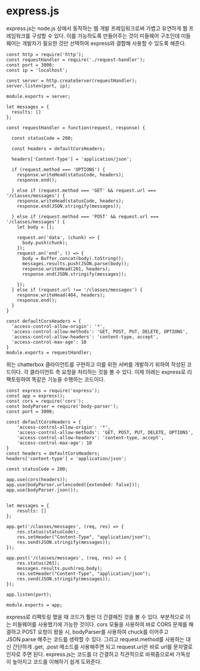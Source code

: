 # express.js

express.js는 node.js 상에서 동작하는 웹 개발 프레임워크로써 가볍고 유연하게 웹 프레임워크를 구성할 수 있다. 이를 가능하도록 만들어주는 것이 미들웨어 구조인데 미들웨어는 개발자가 필요한 것만 선택하여 express와 결합해 사용할 수 있도록 해준다.

    const http = require('http');
    const requestHandler = require('./request-handler');
    const port = 3000;
    const ip = 'localhost';
    
    const server = http.createServer(requestHandler);
    server.listen(port, ip);
    
    module.exports = server;

    let messages = {
      results: []
    };
    
    const requestHandler = function(request, response) {
     
      const statusCode = 200;
    
      const headers = defaultCorsHeaders;
    
      headers['Content-Type'] = 'application/json';
      
      if (request.method === 'OPTIONS') {
        response.writeHead(statusCode, headers);
        response.end();
    
      } else if (request.method === 'GET' && request.url === '/classes/messages') {
        response.writeHead(statusCode, headers);
        response.end(JSON.stringify(messages));
    
      } else if (request.method === 'POST' && request.url === '/classes/messages') {
        let body = [];
    
        request.on('data', (chunk) => {
          body.push(chunk);
        });
        request.on('end', () => {
          body = Buffer.concat(body).toString();
          messages.results.push(JSON.parse(body));
          response.writeHead(201, headers);
          response.end(JSON.stringify(messages));
    
        });
      } else if (request.url !== '/classes/messages') {
        response.writeHead(404, headers);
        response.end();
      }
    }
    
    const defaultCorsHeaders = {
      'access-control-allow-origin': '*',
      'access-control-allow-methods': 'GET, POST, PUT, DELETE, OPTIONS',
      'access-control-allow-headers': 'content-type, accept',
      'access-control-max-age': 10 
    }
    module.exports = requestHandler;

위는 chatterbox 클라이언트를 구현하고 이를 위한 서버를 개발하기 위하여 작성된 코드이다. 각 클라이언트 측 요청을 처리하는 것을 볼 수 있다. 이제 아래는 express로 리팩토링하여 똑같은 기능을 수행하는 코드이다.

    const express = require('express');
    const app = express();
    const cors = require('cors');
    const bodyParser = require('body-parser');
    const port = 3000;
    
    const defaultCorsHeaders = {
        'access-control-allow-origin': '*',
        'access-control-allow-methods': 'GET, POST, PUT, DELETE, OPTIONS',
        'access-control-allow-headers': 'content-type, accept',
        'access-control-max-age': 10
    }
    const headers = defaultCorsHeaders;
    headers['content-type'] = 'application/json';
    
    const statusCode = 200;
    
    app.use(cors(headers));
    app.use(bodyParser.urlencoded({extended: false}));
    app.use(bodyParser.json());
    
    
    let messages = {
        results: []
    };
    
    app.get('/classes/messages', (req, res) => {
        res.status(statusCode);
        res.setHeader("Content-Type", "application/json");
        res.send(JSON.stringify(messages));
    });
    
    app.post('/classes/messages', (req, res) => {
        res.status(201);
        messages.results.push(req.body);
        res.setHeader("Content-Type", "application/json");
        res.send(JSON.stringify(messages));
    });
    
    app.listen(port);
    
    module.exports = app;

express로 리팩토링 했을 때 코드가 훨씬 더 간결해진 것을 볼 수 있다. 부분적으로 이는 미들웨어를 사용했기에 가능한 것이다. cors 모듈을 사용하여 바로 CORS 문제를 해결하고 POST 요청이 왔을 시, bodyParser를 사용하여 chuck를 이어주고 JSON.parse 해주는 코드를 생략할 수 있다. 그리고 request.method를 사용하는 대신 간단하게 .get, .post 메소드를 사용해주면 되고 request.url은 바로 url를 문자열로 인자로 주면 된다. express.js는 코드를 더 간결하고 직관적으로 바꿔줌으로써 가독성이 높아지고 코드를 이해하기 쉽게 도와준다.